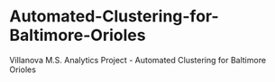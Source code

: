 # Automated-Clustering-for-Baltimore-Orioles
Villanova M.S. Analytics Project - Automated Clustering for Baltimore Orioles
